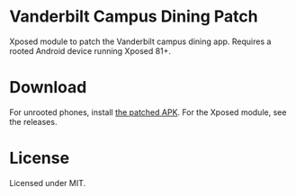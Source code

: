 # Vanderbilt Campus Dining Patch

Xposed module to patch the Vanderbilt campus dining app. Requires a rooted Android device running Xposed 81+.

# Download

For unrooted phones, install [the patched APK](https://github.com/yunyul/vu-campus-dining-fix/raw/master/patched/dining_repack.apk). For the Xposed module, see the releases.


# License

Licensed under MIT. 

